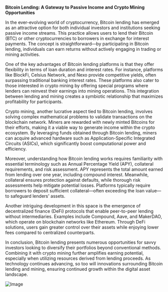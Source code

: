 **Bitcoin Lending: A Gateway to Passive Income and Crypto Mining Opportunities**

In the ever-evolving world of cryptocurrency, Bitcoin lending has emerged as an attractive option for both individual investors and institutions seeking passive income streams. This practice allows users to lend their Bitcoin (BTC) or other cryptocurrencies to borrowers in exchange for interest payments. The concept is straightforward—by participating in Bitcoin lending, individuals can earn returns without actively engaging in trading or mining activities.

One of the key advantages of Bitcoin lending platforms is that they offer flexibility in terms of loan duration and interest rates. For instance, platforms like BlockFi, Celsius Network, and Nexo provide competitive yields, often surpassing traditional banking interest rates. These platforms also cater to those interested in crypto mining by offering special programs where lenders can reinvest their earnings into mining operations. This integration between lending and mining creates a symbiotic relationship that maximizes profitability for participants.

Crypto mining, another lucrative aspect tied to Bitcoin lending, involves solving complex mathematical problems to validate transactions on the blockchain network. Miners are rewarded with newly minted Bitcoins for their efforts, making it a viable way to generate income within the crypto ecosystem. By leveraging funds obtained through Bitcoin lending, miners can acquire advanced hardware such as Application-Specific Integrated Circuits (ASICs), which significantly boost computational power and efficiency.

Moreover, understanding how Bitcoin lending works requires familiarity with essential terminology such as Annual Percentage Yield (APY), collateral requirements, and risk assessment. APY represents the total amount earned from lending over one year, including compound interest. Meanwhile, collateral ensures protection against defaults, while thorough risk assessments help mitigate potential losses. Platforms typically require borrowers to deposit sufficient collateral—often exceeding the loan value—to safeguard lenders' assets.

Another intriguing development in this space is the emergence of decentralized finance (DeFi) protocols that enable peer-to-peer lending without intermediaries. Examples include Compound, Aave, and MakerDAO, which operate on blockchain networks like Ethereum. Through DeFi solutions, users gain greater control over their assets while enjoying lower fees compared to centralized counterparts.

In conclusion, Bitcoin lending presents numerous opportunities for savvy investors looking to diversify their portfolios beyond conventional methods. Combining it with crypto mining further amplifies earning potential, especially when utilizing resources derived from lending proceeds. As technology continues advancing, so too will innovations surrounding Bitcoin lending and mining, ensuring continued growth within the digital asset landscape.

![Image](https://github.com/user-attachments/assets/31692037-0104-4703-abd1-696b6a7dd41b)